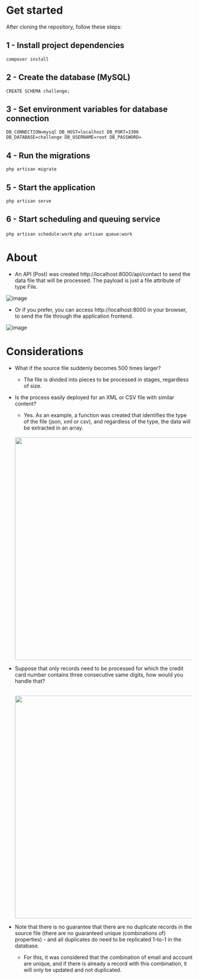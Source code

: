 # Get started

After cloning the repository, follow these steps:

## 1 - Install project dependencies

`composer install`

## 2 - Create the database (MySQL)

`CREATE SCHEMA challenge;`

## 3 - Set environment variables for database connection

`DB_CONNECTION=mysql
DB_HOST=localhost
DB_PORT=3306
DB_DATABASE=challenge
DB_USERNAME=root
DB_PASSWORD=`

## 4 - Run the migrations

`php artisan migrate`

## 5 - Start the application

`php artisan serve`

## 6 - Start scheduling and queuing service

`php artisan schedule:work`
`php artisan queue:work`

# About

- An API (Post) was created http://localhost:8000/api/contact to send the data file that will be processed. The payload is just a file attribute of type File.

![image](https://user-images.githubusercontent.com/25958351/162434173-d036f792-0e39-4ae4-98f0-7bb24632409c.png)

- Or if you prefer, you can access http://localhost:8000 in your browser, to send the file through the application frontend.

![image](https://user-images.githubusercontent.com/25958351/162443520-2ff8ae33-b043-4d4f-a401-94db6ab81faa.png)

# Considerations

- What if the source file suddenly becomes 500 times larger?
    - The file is divided into pieces to be processed in stages, regardless of size.

- Is the process easily deployed for an XML or CSV file with similar content?
    - Yes. As an example, a function was created that identifies the type of the file (json, xml or csv), and regardless of the type, the data will be extracted in an array.

    <br>

    <img src="https://user-images.githubusercontent.com/25958351/162449403-00533fbc-2267-47e1-9348-77c9cd209daf.png" width="600px">
    
- Suppose that only records need to be processed for which the credit card number contains three consecutive same digits, how would you handle that?
    
    <br>

    <img src="https://user-images.githubusercontent.com/25958351/162451937-c1dd2fe1-b221-4ecd-b149-e76a5bc86a3a.png" width="600px">
    
-  Note that there is no guarantee that there are no duplicate records in the source file (there are no guaranteed unique (combinations of) properties) - and all duplicates do need to be replicated 1-to-1 in the database.
    - For this, it was considered that the combination of email and account are unique, and if there is already a record with this combination, it will only be updated and not duplicated.


